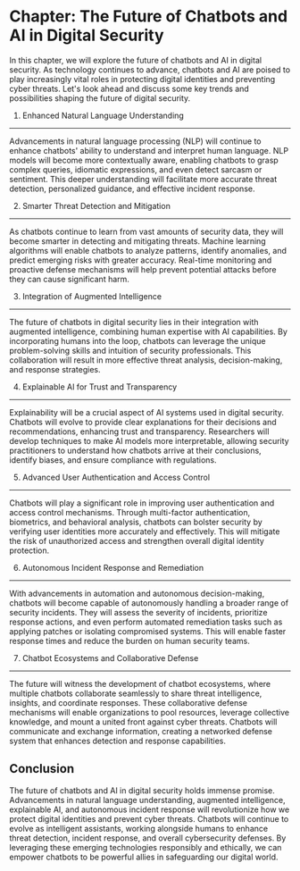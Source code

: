 Chapter: The Future of Chatbots and AI in Digital Security
==========================================================

In this chapter, we will explore the future of chatbots and AI in digital security. As technology continues to advance, chatbots and AI are poised to play increasingly vital roles in protecting digital identities and preventing cyber threats. Let's look ahead and discuss some key trends and possibilities shaping the future of digital security.

1. Enhanced Natural Language Understanding
------------------------------------------

Advancements in natural language processing (NLP) will continue to enhance chatbots' ability to understand and interpret human language. NLP models will become more contextually aware, enabling chatbots to grasp complex queries, idiomatic expressions, and even detect sarcasm or sentiment. This deeper understanding will facilitate more accurate threat detection, personalized guidance, and effective incident response.

2. Smarter Threat Detection and Mitigation
------------------------------------------

As chatbots continue to learn from vast amounts of security data, they will become smarter in detecting and mitigating threats. Machine learning algorithms will enable chatbots to analyze patterns, identify anomalies, and predict emerging risks with greater accuracy. Real-time monitoring and proactive defense mechanisms will help prevent potential attacks before they can cause significant harm.

3. Integration of Augmented Intelligence
----------------------------------------

The future of chatbots in digital security lies in their integration with augmented intelligence, combining human expertise with AI capabilities. By incorporating humans into the loop, chatbots can leverage the unique problem-solving skills and intuition of security professionals. This collaboration will result in more effective threat analysis, decision-making, and response strategies.

4. Explainable AI for Trust and Transparency
--------------------------------------------

Explainability will be a crucial aspect of AI systems used in digital security. Chatbots will evolve to provide clear explanations for their decisions and recommendations, enhancing trust and transparency. Researchers will develop techniques to make AI models more interpretable, allowing security practitioners to understand how chatbots arrive at their conclusions, identify biases, and ensure compliance with regulations.

5. Advanced User Authentication and Access Control
--------------------------------------------------

Chatbots will play a significant role in improving user authentication and access control mechanisms. Through multi-factor authentication, biometrics, and behavioral analysis, chatbots can bolster security by verifying user identities more accurately and effectively. This will mitigate the risk of unauthorized access and strengthen overall digital identity protection.

6. Autonomous Incident Response and Remediation
-----------------------------------------------

With advancements in automation and autonomous decision-making, chatbots will become capable of autonomously handling a broader range of security incidents. They will assess the severity of incidents, prioritize response actions, and even perform automated remediation tasks such as applying patches or isolating compromised systems. This will enable faster response times and reduce the burden on human security teams.

7. Chatbot Ecosystems and Collaborative Defense
-----------------------------------------------

The future will witness the development of chatbot ecosystems, where multiple chatbots collaborate seamlessly to share threat intelligence, insights, and coordinate responses. These collaborative defense mechanisms will enable organizations to pool resources, leverage collective knowledge, and mount a united front against cyber threats. Chatbots will communicate and exchange information, creating a networked defense system that enhances detection and response capabilities.

Conclusion
----------

The future of chatbots and AI in digital security holds immense promise. Advancements in natural language understanding, augmented intelligence, explainable AI, and autonomous incident response will revolutionize how we protect digital identities and prevent cyber threats. Chatbots will continue to evolve as intelligent assistants, working alongside humans to enhance threat detection, incident response, and overall cybersecurity defenses. By leveraging these emerging technologies responsibly and ethically, we can empower chatbots to be powerful allies in safeguarding our digital world.
